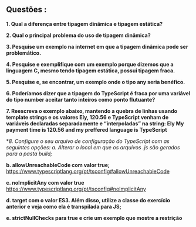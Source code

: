 ## Questões :

**1. Qual a diferença entre tipagem dinâmica e tipagem estática?**
  
**2. Qual o principal problema do uso de tipagem dinâmica?**
 
**3. Pesquise um exemplo na internet em que a tipagem dinâmica pode ser
problemático.**

**4. Pesquise e exemplifique com um exemplo porque dizemos que a linguagem C,
mesmo tendo tipagem estática, possui tipagem fraca.**

**5. Pesquise e, se encontrar, um exemplo onde o tipo any seria benéfico.**

**6. Poderíamos dizer que a tipagem do TypeScript é fraca por uma variável do tipo
number aceitar tanto inteiros como ponto flutuante?**

**7. Reescreva o exemplo abaixo, mantendo a quebra de linhas usando template
strings e os valores Ely, 120.56 e TypeScript venham de variáveis declaradas
separadamente e “interpoladas” na string:
Ely
My payment time is 120.56
and
my preffered language is TypeScript**


**8. Configure o seu arquivo de configuração do TypeScript com as seguintes opções:
a. Alterar o local em que os arquivos *.js são gerados para a pasta build;**

**b. allowUnreachableCode com valor true;**
https://www.typescriptlang.org/pt/tsconfig#allowUnreachableCode

**c. noImplicitAny com valor true**
https://www.typescriptlang.org/pt/tsconfig#noImplicitAny

**d. target com o valor ES3. Além disso, utilize a classe do exercício anterior e
veja como ela é transpilada para JS;**

**e. strictNullChecks para true e crie um exemplo que mostre a restrição**
